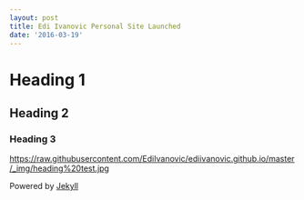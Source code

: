 ```yaml
---
layout: post
title: Edi Ivanovic Personal Site Launched
date: '2016-03-19'
---
```


# Heading 1
## Heading 2
### Heading 3

https://raw.githubusercontent.com/EdiIvanovic/ediivanovic.github.io/master/_img/heading%20test.jpg

Powered by [Jekyll](https://jekyllrb.com)
